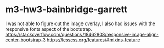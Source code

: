 # m3-hw3-bainbridge-garrett
I was not able to figure out the image overlay, I also had issues with the responsive fonts aspect of the bootstrap.
https://stackoverflow.com/questions/18462808/responsive-image-align-center-bootstrap-3
https://lesscss.org/features/#mixins-feature
